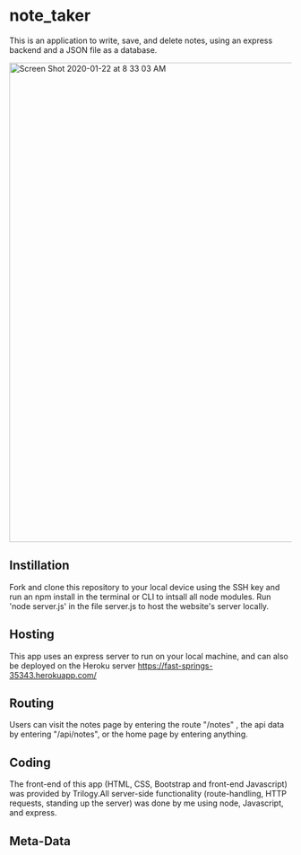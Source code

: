 # note_taker
This is an application to write, save, and delete notes, using an express backend and a JSON file as a database. 

<img width="855" alt="Screen Shot 2020-01-22 at 8 33 03 AM" src="https://user-images.githubusercontent.com/55324845/72903126-48d6a480-3cf2-11ea-9ae5-d151cf36beea.png">

## Instillation
Fork and clone this repository to your local device using the SSH key and run an npm install in the terminal or CLI to intsall all node modules. Run 'node server.js' in the file server.js to host the website's server locally. 

## Hosting
This app uses an express server to run on your local machine, and can also be deployed on the Heroku server https://fast-springs-35343.herokuapp.com/

## Routing
Users can visit the notes page by entering the route "/notes" , the api data by entering "/api/notes", or the home page by entering anything.

## Coding
The front-end of this app (HTML, CSS, Bootstrap and front-end Javascript) was provided by Trilogy.All server-side functionality (route-handling, HTTP requests, standing up the server) was done by me using node, Javascript, and express. 

## Meta-Data


